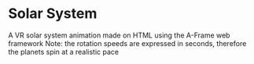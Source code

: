 # Solar System #

A VR solar system animation made on HTML using the A-Frame web framework
Note: the rotation speeds are expressed in seconds, therefore the planets spin at a realistic pace
